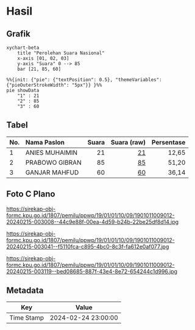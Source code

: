# Hasil

## Grafik

```mermaid
xychart-beta
    title "Perolehan Suara Nasional"
    x-axis [01, 02, 03]
    y-axis "Suara" 0 --> 85
    bar [21, 85, 60]
```

```mermaid
%%{init: {"pie": {"textPosition": 0.5}, "themeVariables": {"pieOuterStrokeWidth": "5px"}} }%%
pie showData
    "1" : 21
    "2" : 85
    "3" : 60
```

## Tabel

| No. | Nama Paslon    | Suara | Suara (raw) | Persentase |
|:--- |:-------------- | -----:| -----------:| ----------:|
| 1   | ANIES MUHAIMIN | 21    | [21][p-1]   | 12,65      |
| 2   | PRABOWO GIBRAN | 85    | [85][p-2]   | 51,20      |
| 3   | GANJAR MAHFUD  | 60    | [60][p-3]   | 36,14      |


[p-1]: https://github.com/gigit-pemilu/pemilu-2024/blob/main/pilpres/hitung-suara/sub/19-kepulauan-bangka-belitung/sub/01-bangka/sub/01-sungailiat/sub/1009-matras/sub/012-tps/sub/paslon-1.txt
[p-2]: https://github.com/gigit-pemilu/pemilu-2024/blob/main/pilpres/hitung-suara/sub/19-kepulauan-bangka-belitung/sub/01-bangka/sub/01-sungailiat/sub/1009-matras/sub/012-tps/sub/paslon-2.txt
[p-3]: https://github.com/gigit-pemilu/pemilu-2024/blob/main/pilpres/hitung-suara/sub/19-kepulauan-bangka-belitung/sub/01-bangka/sub/01-sungailiat/sub/1009-matras/sub/012-tps/sub/paslon-3.txt

## Foto C Plano

https://sirekap-obj-formc.kpu.go.id/1807/pemilu/ppwp/19/01/01/10/09/1901011009012-20240215-003008--44c9e88f-00ea-4d59-b24b-22be25df8d14.jpg

https://sirekap-obj-formc.kpu.go.id/1807/pemilu/ppwp/19/01/01/10/09/1901011009012-20240215-003041--f5110fca-c895-4bc0-8c3f-fa612e0af077.jpg

https://sirekap-obj-formc.kpu.go.id/1807/pemilu/ppwp/19/01/01/10/09/1901011009012-20240215-003119--bed08685-887f-43e4-8e72-654244c1d996.jpg


## Metadata

| Key        | Value               |
| ---------- | ------------------- |
| Time Stamp | 2024-02-24 23:00:00 |



